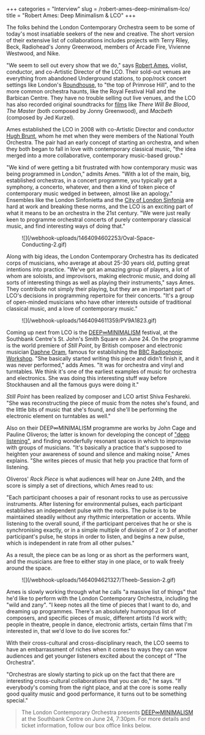+++
categories = "Interview"
slug = /robert-ames-deep-minimalism-lco/
title = "Robert Ames: Deep Minimalism &amp; LCO"
+++

The folks behind the London Contemporary Orchestra seem to be some of today's most insatiable seekers of the new and creative. The short version of their extensive list of collaborations includes projects with Terry Riley, Beck, Radiohead's Jonny Greenwood, members of Arcade Fire, Vivienne Westwood, and Nike.

"We seem to sell out every show that we do," says [Robert Ames](http://www.robertames.co.uk/), violist, conductor, and co-Artistic Director of the LCO. Their sold-out venues are everything from abandoned Underground stations, to pop/rock concert settings like London's [Roundhouse](http://www.roundhouse.org.uk/), to "the top of Primrose Hill", and to the more common orchestra haunts, like the Royal Festival Hall and the Barbican Centre. They have no trouble selling out live venues, and the LCO has also recorded original soundtracks for [films](http://www.lcorchestra.co.uk/films/) like *There Will Be Blood*, *The Master* (both composed by Jonny Greenwood), and *Macbeth* (composed by Jed Kurzel).

Ames established the LCO in 2008 with co-Artistic Director and conductor [Hugh Brunt](http://www.hughbrunt.com/), whom he met when they were members of the National Youth Orchestra. The pair had an early concept of starting an orchestra, and when they both began to fall in love with contemporary classical music, "the idea merged into a more collaborative, contemporary music-based group."

"We kind of were getting a bit frustrated with how contemporary music was being programmed in London," admits Ames. "With a lot of the main, big, established orchestras, in a concert programme, you typically get a symphony, a concerto, whatever, and then a kind of token piece of contemporary music wedged in between, almost like an apology." Ensembles like the London Sinfonietta and the [City of London Sinfonia](/scene/companies/city-of-london-sinfonia/) are hard at work and breaking these norms, and the LCO is an exciting part of what it means to be an orchestra in the 21st century. "We were just really keen to programme orchestral concerts of purely contemporary classical music, and find interesting ways of doing that."

<figure data-type="image">
![](/webhook-uploads/1464094602253/Oval-Space-Conducting-2.gif)
</figure>

Along with big ideas, the London Contemporary Orchestra has its dedicated corps of musicians, who average at about 25-30 years old, putting great intentions into practice. "We've got an amazing group of players, a lot of whom are soloists, and improvisors, making electronic music, and doing all sorts of interesting things as well as playing their instruments," says Ames. They contribute not simply their playing, but they are an important part of LCO's decisions in programming repertoire for their concerts. "It's a group of open-minded musicians who have other interests outside of traditional classical music, and a love of contemporary music." 

<figure data-type="image">
![](/webhook-uploads/1464094611359/PV9A1823.gif)
</figure>

Coming up next from LCO is the [DEEP∞MINIMALISM](http://www.lcorchestra.co.uk/events/deepminimalism/) festival, at the Southbank Centre's St. John's Smith Square on June 24. On the programme is the world premiere of *Still Point*, by British composer and electronic musician [Daphne Oram](https://en.wikipedia.org/wiki/Daphne_Oram), famous for establishing the [BBC Radiophonic Workshop](https://en.wikipedia.org/wiki/BBC_Radiophonic_Workshop). "She basically started writing this piece and didn't finish it, and it was never performed," adds Ames. "It was for orchestra and vinyl and turntables. We think it's one of the earliest examples of music for orchestra and electronics. She was doing this interesting stuff way before Stockhausen and all the famous guys were doing it."

*Still Point* has been realized by composer and LCO artist Shiva Feshareki. "She was reconstructing the piece of music from the notes she's found, and the little bits of music that she's found, and she'll be performing the electronic element on turntables as well."

Also on their DEEP∞MINIMALISM programme are works by John Cage and Pauline Oliveros; the latter is known for developing the concept of ["deep listening"](https://en.wikipedia.org/wiki/Pauline_Oliveros#Deep_Listening), and finding wonderfully resonant spaces in which to improvise with groups of musicians. "It's basically a practice that's supposed to heighten your awareness of sound and silence and making noise," Ames explains. "She writes pieces of music that help you practice that form of listening.

Oliveros' *Rock Piece* is what audiences will hear on June 24th, and the score is simply a set of directions, which Ames read to us:

"Each participant chooses a pair of resonant rocks to use as percussive instruments. After listening for environmental pulses, each participant establishes an independent pulse with the rocks. The pulse is to be maintained steadily without any rhythmic interpretation or accents. While listening to the overall sound, if the participant perceives that he or she is synchronising exactly, or in a simple multiple of division of 2 or 3 of another participant's pulse, he stops in order to listen, and begins a new pulse, which is independent in rate from all other pulses."

As a result, the piece can be as long or as short as the performers want, and the musicians are free to either stay in one place, or to walk freely around the space.

<figure data-type="image">
![](/webhook-uploads/1464094621327/Theeb-Session-2.gif)
</figure>

Ames is slowly working through what he calls "a massive list of things" that he'd like to perform with the London Contemporary Orchestra, including the "wild and zany". "I keep notes all the time of pieces that I want to do, and dreaming up programmes. There's an absolutely humongous list of composers, and specific pieces of music, different artists I'd work with; people in theatre, people in dance, electronic artists, certain films that I'm interested in, that we'd love to do live scores for." 

With their cross-cultural and cross-disciplinary reach, the LCO seems to have an embarrassment of riches when it comes to ways they can wow audiences and get younger listeners excited about the concept of "The Orchestra".

"Orchestras are slowly starting to pick up on the fact that there are interesting cross-cultural collaborations that you can do," he says. "If everybody's coming from the right place, and at the core is some really good quality music and good performance, it turns out to be something special."

>The London Contemporary Orchestra presents [DEEP∞MINIMALISM](http://www.lcorchestra.co.uk/events/deepminimalism/) at the Southbank Centre on June 24, 7:30pm. For more details and ticket information, follow our box office links below. 
